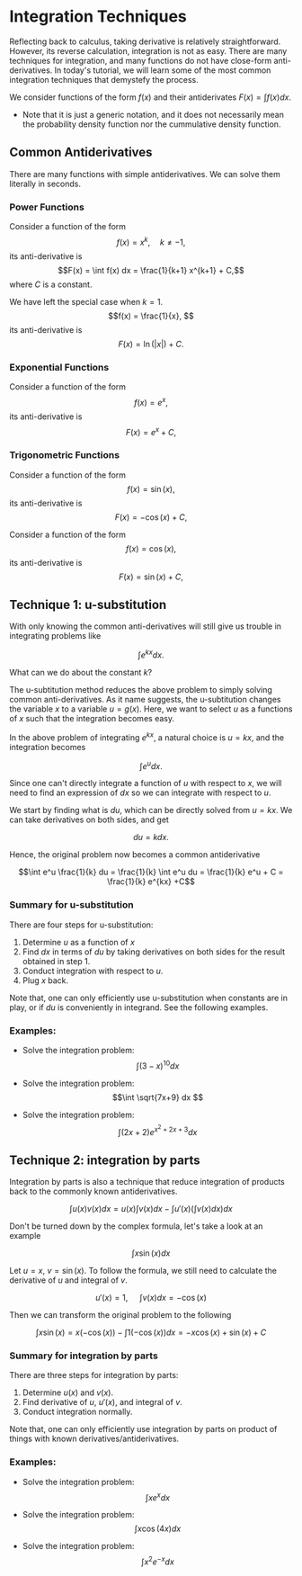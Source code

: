 # Integration Techniques

Reflecting back to calculus, taking derivative is relatively straightforward. However, its reverse calculation, integration is not as easy. There are many techniques for integration, and many functions do not have close-form anti-derivatives. In today's tutorial, we will learn some of the most common integration techniques that demystefy the process.

We consider functions of the form $f(x)$ and their antiderivates $F(x) = \int f(x) dx$. 
* Note that it is just a generic notation, and it does not necessarily mean the probability density function nor the cummulative density function. 

## Common Antiderivatives

There are many functions with simple antiderivatives. We can solve them literally in seconds.

### Power Functions

Consider a function of the form 
    $$f(x) = x^k, \;\;\;\;\; k \neq -1,$$ 
its anti-derivative is 
    $$F(x) = \int f(x) dx = \frac{1}{k+1} x^{k+1} + C,$$
where $C$ is a constant.

We have left the special case when $k=1$. 
    $$f(x) = \frac{1}{x}, $$
its anti-derivative is 
    $$F(x) = \ln(|x|) + C. $$

### Exponential Functions

Consider a function of the form 
    $$f(x) = e^x, $$
its anti-derivative is 
    $$F(x) = e^x + C,$$

### Trigonometric Functions

Consider a function of the form 
    $$f(x) = \sin(x), $$
its anti-derivative is 
    $$F(x) = -\cos(x) + C,$$

Consider a function of the form 
    $$f(x) = \cos(x), $$
its anti-derivative is 
    $$F(x) = \sin(x)+ C,$$

## Technique 1: u-substitution
With only knowing the common anti-derivatives will still give us trouble in integrating problems like

$$\int e^{kx} dx.$$

What can we do about the constant $k$?

The u-subtitution method reduces the above problem to simply solving common anti-derivatives. As it name suggests, the u-subtitution changes the variable $x$ to a variable $u = g(x)$. Here, we want to select $u$ as a functions of $x$ such that the integration becomes easy.

In the above problem of integrating $e^{kx}$, a natural choice is $u = kx$, and the integration becomes

$$\int e^{u} dx.$$

Since one can't directly integrate a function of $u$ with respect to $x$, we will need to find an expression of $dx$ so we can integrate with respect to $u$.

We start by finding what is $du$, which can be directly solved from $u = kx$. We can take derivatives on both sides, and get

$$du = k dx.$$

Hence, the original problem now becomes a common antiderivative

$$\int e^u \frac{1}{k} du = \frac{1}{k} \int e^u du = \frac{1}{k} e^u + C = \frac{1}{k} e^{kx} +C$$

### Summary for u-substitution

There are four steps for u-substitution:

1. Determine $u$ as a function of $x$
2. Find $dx$ in terms of $du$ by taking derivatives on both sides for the result obtained in step 1.
3. Conduct integration with respect to $u$.
4. Plug $x$ back.

Note that, one can only efficiently use u-substitution when constants are in play, or if $du$ is conveniently in integrand. See the following examples.

### Examples:

* Solve the integration problem:
$$\int (3-x)^{10} dx $$

* Solve the integration problem:
$$\int \sqrt{7x+9} dx $$

* Solve the integration problem:
$$\int (2x+2) e^{x^2 + 2x +3} dx $$

<!-- * Solve the integration problem:
$$\int \frac{x^2+1}{x^3+3x} dx $$ -->


## Technique 2: integration by parts

Integration by parts is also a technique that reduce integration of products back to the commonly known antiderivatives. 

$$ \int u(x) v(x) dx = u(x) \int v(x) dx - \int u'(x) \left( \int v(x) dx \right) dx$$

Don't be turned down by the complex formula, let's take a look at an example

$$\int x \sin(x) dx$$

Let $u = x$, $v = \sin(x)$. To follow the formula, we still need to calculate the derivative of $u$ and integral of $v$.

$$u'(x) = 1, \;\;\;\;\;\; \int v(x) dx = -\cos(x) $$

Then we can transform the original problem to the following

$$\int x \sin(x) = x (-\cos(x)) - \int 1 (-\cos(x)) dx = -x\cos(x) + \sin(x) + C$$

### Summary for integration by parts

There are three steps for integration by parts:

1. Determine $u(x)$ and $v(x)$.
2. Find derivative of $u$, $u'(x)$, and integral of $v$.
3. Conduct integration normally.

Note that, one can only efficiently use integration by parts on product of things with known derivatives/antiderivatives.

### Examples:

* Solve the integration problem:
$$\int x e^x dx $$

* Solve the integration problem:
$$\int x \cos(4x) dx $$

* Solve the integration problem:
$$\int x^2 e^{-x}  dx $$


